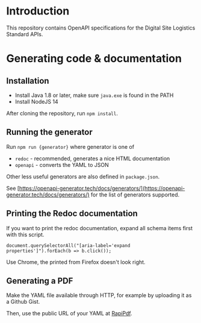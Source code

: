 # Introduction

This repository contains OpenAPI specifications for the Digital Site Logistics Standard APIs.

# Generating code & documentation

## Installation
* Install Java 1.8 or later, make sure `java.exe` is found in the PATH
* Install NodeJS 14

After cloning the repository, run `npm install`.

## Running the generator
Run `npm run {generator}` where generator is one of

* `redoc` - recommended, generates a nice HTML documentation
* `openapi` - converts the YAML to JSON

Other less useful generators are also defined in `package.json`.

See [https://openapi-generator.tech/docs/generators/](https://openapi-generator.tech/docs/generators/) for the list of generators supported.

## Printing the Redoc documentation
If you want to print the redoc documentation, expand all schema items first with this script.
```
document.querySelectorAll("[aria-label='expand properties']").forEach(b => b.click());
```

Use Chrome, the printed from Firefox doesn't look right.

## Generating a PDF
Make the YAML file available through HTTP, for example by uploading it as a Github Gist.

Then, use the public URL of your YAML at [RapiPdf](https://mrin9.github.io/RapiPdf/).